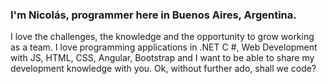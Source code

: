
### I'm Nicolás, programmer here in Buenos Aires, Argentina.
I love the challenges, the knowledge and the opportunity to grow working as a team.
I love programming applications in .NET C #, Web Development with JS, HTML, CSS, Angular, Bootstrap and I want to be able to share my development knowledge with you.
Ok, without further ado, shall we code?


